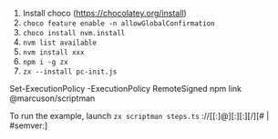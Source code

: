 1. Install choco (https://chocolatey.org/install)
1. `choco feature enable -n allowGlobalConfirmation`
1. `choco install nvm.install`
1. `nvm list available`
1. `nvm install xxx`
1. `npm i -g zx`
1. `zx --install pc-init.js`

Set-ExecutionPolicy -ExecutionPolicy RemoteSigned
npm link @marcuson/scriptman

To run the example, launch `zx scriptman steps.ts`
<protocol>://[<user>[:<password>]@]<hostname>[:<port>][:][/]<path>[#<commit-ish> | #semver:<semver>]
